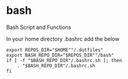 # bash
Bash Script and Functions

In your home directory .bashrc add the below

```
export REPOS_DIR="$HOME""/.dotfiles"
export BASH_REPO_DIR="$REPOS_DIR""/bash"
if [ -f "$BASH_REPO_DIR"/.bashrc.sh ]; then
    . "$BASH_REPO_DIR"/.bashrc.sh
fi
```
